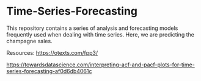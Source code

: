 # Time-Series-Forecasting


This repository contains a series of analysis and forecasting models frequently used when dealing with time series. Here, we are predicting the champagne sales.

Resources:
https://otexts.com/fpp3/

https://towardsdatascience.com/interpreting-acf-and-pacf-plots-for-time-series-forecasting-af0d6db4061c
